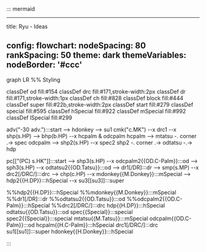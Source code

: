 ::: mermaid

---

title: Ryu - Ideas

config:
  flowchart:
    nodeSpacing: 80
    rankSpacing: 50
  theme: dark
  themeVariables:
    nodeBorder: '#ccc'
---

graph LR
  %% Styling

  classDef od fill:#154
  classDef drc fill:#171,stroke-width:2px
  classDef dr fill:#171,stroke-width:1px
  classDef ch fill:#828
  classDef block fill:#444
  classDef super fill:#22b,stroke-width:2px
  classDef start fill:#279
  classDef special fill:#595
  classDef hSpecial fill:#922
  classDef mSpecial fill:#992
  classDef lSpecial fill:#299

  adv("-30 adv."):::start --> hdonkey --> su1
  cmk("c.MK") --x drc1 --x shp(s.HP) --> bhp(b.HP) --x hcpalm & odcpalm
  hcpalm --> mtatsu -. corner .-> spec
  odcpalm -->
    shp2(s.HP) --x spec2
    shp2 -. corner .-> odtatsu -.-> hdp

  pc[["(PC) s.HK"]]:::start --> shp3(s.HP) --x odcpalm2{{OD.C-Palm}}:::od --> sph3(s.HP) --x odtatsu2{{OD.Tatsu}}:::od --> dr1[/DR\]:::dr --> smp(s.MP) --x drc2[/DRC/]:::drc --> chp(c.HP) --x mdonkey{{M.Donkey}}:::mSpecial --> hdp2{{H.DP}}:::hSpecial --x su3[[su3]]:::super

  %%hdp2{{H.DP}}:::hSpecial
  %%mdonkey{{M.Donkey}}:::mSpecial
  %%dr1[/DR\]:::dr
  %%odtatsu2{{OD.Tatsu}}:::od
  %%odcpalm2{{OD.C-Palm}}:::hSpecial
  %%drc2[/DRC/]:::drc
  hdp{{H.DP}}:::hSpecial
  odtatsu{{OD.Tatsu}}:::od
  spec{{Special}}:::special
  spec2{{Special}}:::special
  mtatsu{{M.Tatsu}}:::mSpecial
  odcpalm{{OD.C-Palm}}:::od
  hcpalm{{H.C-Palm}}:::hSpecial
  drc1[/DRC/]:::drc
  su1[[su1]]:::super
  hdonkey{{H.Donkey}}:::hSpecial

:::

